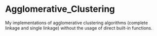 # Agglomerative_Clustering
My implementations of agglomerative clustering algorithms (complete linkage and single linkage) without the usage of direct built-in functions.
